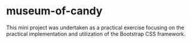 # museum-of-candy
This mini project was undertaken as a practical exercise focusing on the practical implementation and utilization of the Bootstrap CSS framework.

